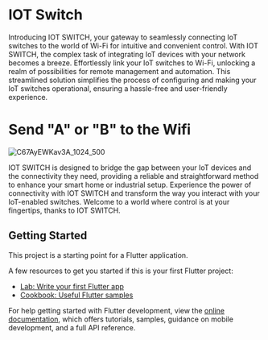 # IOT Switch

Introducing IOT SWITCH, your gateway to seamlessly connecting IoT switches to the world of Wi-Fi for intuitive and convenient control. With IOT SWITCH, the complex task of integrating IoT devices with your network becomes a breeze. Effortlessly link your IoT switches to Wi-Fi, unlocking a realm of possibilities for remote management and automation. This streamlined solution simplifies the process of configuring and making your IoT switches operational, ensuring a hassle-free and user-friendly experience.

# Send "A" or "B" to the Wifi

![C67AyEWKav3A_1024_500](https://github.com/Hariswar8018/iot-Switch/assets/126468993/0f4cf93a-0984-4d95-b38e-5e0c91d50dd5)

 IOT SWITCH is designed to bridge the gap between your IoT devices and the connectivity they need, providing a reliable and straightforward method to enhance your smart home or industrial setup. Experience the power of connectivity with IOT SWITCH and transform the way you interact with your IoT-enabled switches. Welcome to a world where control is at your fingertips, thanks to IOT SWITCH.
 
## Getting Started

This project is a starting point for a Flutter application.

A few resources to get you started if this is your first Flutter project:

- [Lab: Write your first Flutter app](https://docs.flutter.dev/get-started/codelab)
- [Cookbook: Useful Flutter samples](https://docs.flutter.dev/cookbook)

For help getting started with Flutter development, view the
[online documentation](https://docs.flutter.dev/), which offers tutorials,
samples, guidance on mobile development, and a full API reference.
